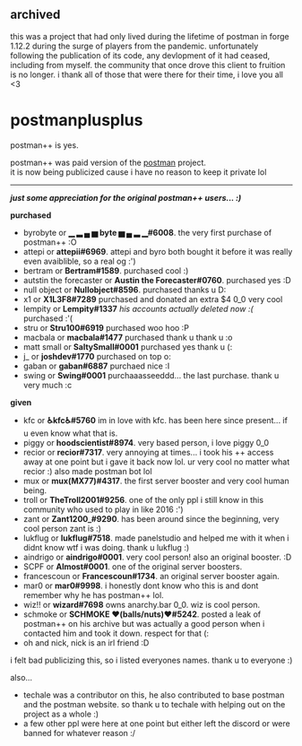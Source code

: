 ## archived
this was a project that had only lived during the lifetime of postman in forge 1.12.2 during the surge of players from the pandemic. unfortunately following the publication of its code, any devlopment of it had ceased, including from myself. the community that once drove this client to fruition is no longer. i thank all of those that were there for their time, i love you all <3

# postmanplusplus
postman++ is yes.

postman++ was paid version of the [postman](https://github.com/moomooooo/postman) project. <br>
it is now being publicized cause i have no reason to keep it private lol
<hr>

***just some appreciation for the original postman++ users... :)*** 

**purchased** <br>
- byrobyte or **▁ ▂ ▄ ▅ byte ▅ ▄ ▂ ▁#6008**. the very first purchase of postman++ :O
- attepi or **attepii#6969**. attepi and byro both bought it before it was really even avaiblible, so a real og :')
- bertram or **Bertram#1589**. purchased cool :)
- autstin the forecaster or **Austin the Forecaster#0760**. purchased yes :D
- null object or **Nullobject#8596**. purchased thanks u D:
- x1 or **X1L3F8#7289** purchased and donated an extra $4 0_0 very cool
- lempity or **Lempity#1337** *his accounts actually deleted now :(* purchased :'(
- stru or **Stru100#6919** purchased woo hoo :P
- macbala or **macbala#1477** purchased thank u thank u :o
- matt small or **SaltySmall#0001** purchased yes thank u (:
- j_ or **joshdev#1770** purchased on top o:
- gaban or **gaban#6887** purchaed nice :I
- swing or **Swing#0001** purchaaasseeddd... the last purchase. thank u very much :c

**given** <br>
- kfc or **♿kfc♿#5760** im in love with kfc. has been here since present... if u even know what that is.
- piggy or **hoodscientist#8974**. very based person, i love piggy 0_0
- recior or **recior#7317**. very annoying at times... i took his ++ access away at one point but i gave it back now lol. ur very cool no matter what recior :) also made postman bot lol
- mux or **mux(MX77)#4317**. the first server booster and very cool human being.
- troll or **TheTroll2001#9256**. one of the only ppl i still know in this community who used to play in like 2016 :')
- zant or **Zant1200_#9290**. has been around since the beginning, very cool person zant is :)
- lukflug or **lukflug#7518**. made panelstudio and helped me with it when i didnt know wtf i was doing. thank u lukflug :)
- aindrigo or **aindrigo#0001**. very cool person! also an original booster. :D
- SCPF or **Almost#0001**. one of the original server boosters.
- francescoun or **Francescoun#1734**. an original server booster again.
- mar0 or **mar0#9998**. i honestly dont know who this is and dont remember why he has postman++ lol.
- wiz!! or **wizard#7698** owns anarchy.bar 0_0. wiz is cool person.
- schmoke or **SCHMOKE ❤(balls/nuts)❤#5242**. posted a leak of postman++ on his archive but was actually a good person when i contacted him and took it down. respect for that (:
- oh and nick, nick is an irl friend :D

i felt bad publicizing this, so i listed everyones names. thank u to everyone :)

also... <br>
- techale was a contributor on this, he also contributed to base postman and the postman website. so thank u to techale with helping out on the project as a whole :)
- a few other ppl were here at one point but either left the discord or were banned for whatever reason :/
